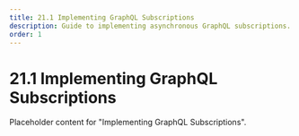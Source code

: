```yaml
---
title: 21.1 Implementing GraphQL Subscriptions
description: Guide to implementing asynchronous GraphQL subscriptions.
order: 1
---
```


# 21.1 Implementing GraphQL Subscriptions

Placeholder content for "Implementing GraphQL Subscriptions".
